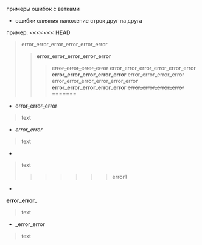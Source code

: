 примеры ошибок с ветками 

* ошибки слияния наложение строк друг на друга

пример: 
<<<<<<< HEAD
>error_error_error_error_error_error
>>**error_error_error_error_error**
>>>~~error_error_error_error~~
>error_error_error_error_error_error
>>**error_error_error_error_error**
>>>~~error_error_error_error~~
>error_error_error_error_error_error
>>**error_error_error_error_error**
>>>~~error_error_error_error~~
=======
* ~~error_error_error~~
> text
* _error_error_
> text
* 
> text
>>>>>>> error1
*
__error_error___
> text
* _error_error
> text